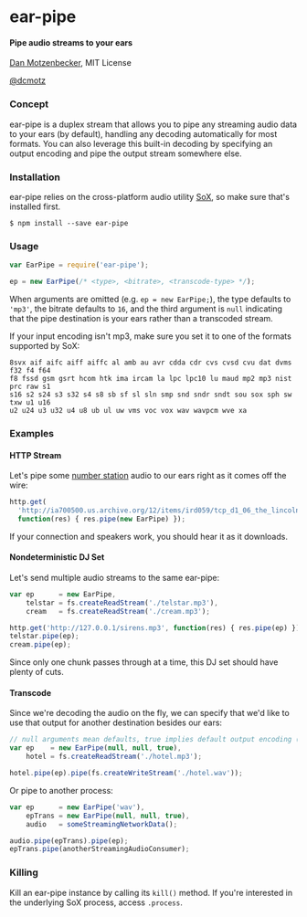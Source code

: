 # ear-pipe
#### Pipe audio streams to your ears
[Dan Motzenbecker](http://oxism.com), MIT License

[@dcmotz](http://twitter.com/dcmotz)

### Concept

ear-pipe is a duplex stream that allows you to pipe any streaming audio data to
your ears (by default), handling any decoding automatically for most formats.
You can also leverage this built-in decoding by specifying an output encoding
and pipe the output stream somewhere else.


### Installation
ear-pipe relies on the cross-platform audio utility
[SoX](http://sox.sourceforge.net), so make sure that's installed first.

```
$ npm install --save ear-pipe
```


### Usage

```javascript
var EarPipe = require('ear-pipe');

ep = new EarPipe(/* <type>, <bitrate>, <transcode-type> */);

```

When arguments are omitted (e.g. `ep = new EarPipe;`), the type defaults to
`'mp3'`, the bitrate defaults to `16`, and the third argument is `null` indicating
that the pipe destination is your ears rather than a transcoded stream.

If your input encoding isn't mp3, make sure you set it to one of the formats
supported by SoX:

```
8svx aif aifc aiff aiffc al amb au avr cdda cdr cvs cvsd cvu dat dvms f32 f4 f64
f8 fssd gsm gsrt hcom htk ima ircam la lpc lpc10 lu maud mp2 mp3 nist prc raw s1
s16 s2 s24 s3 s32 s4 s8 sb sf sl sln smp snd sndr sndt sou sox sph sw txw u1 u16
u2 u24 u3 u32 u4 u8 ub ul uw vms voc vox wav wavpcm wve xa
```


### Examples

#### HTTP Stream

Let's pipe some [number station](http://en.wikipedia.org/wiki/Number_stations)
audio to our ears right as it comes off the wire:

```javascript
http.get(
  'http://ia700500.us.archive.org/12/items/ird059/tcp_d1_06_the_lincolnshire_poacher_mi5_irdial.mp3',
  function(res) { res.pipe(new EarPipe) });
```
If your connection and speakers work, you should hear it as it downloads.

#### Nondeterministic DJ Set

Let's send multiple audio streams to the same ear-pipe:

```javascript
var ep      = new EarPipe,
    telstar = fs.createReadStream('./telstar.mp3'),
    cream   = fs.createReadStream('./cream.mp3');

http.get('http://127.0.0.1/sirens.mp3', function(res) { res.pipe(ep) });
telstar.pipe(ep);
cream.pipe(ep);
```

Since only one chunk passes through at a time, this DJ set should have plenty of cuts.


#### Transcode

Since we're decoding the audio on the fly, we can specify that we'd like to use
that output for another destination besides our ears:

```javascript
// null arguments mean defaults, true implies default output encoding (wav)
var ep    = new EarPipe(null, null, true),
    hotel = fs.createReadStream('./hotel.mp3');

hotel.pipe(ep).pipe(fs.createWriteStream('./hotel.wav'));

```

Or pipe to another process:

```javascript
var ep      = new EarPipe('wav'),
    epTrans = new EarPipe(null, null, true),
    audio   = someStreamingNetworkData();

audio.pipe(epTrans).pipe(ep);
epTrans.pipe(anotherStreamingAudioConsumer);

```

### Killing

Kill an ear-pipe instance by calling its `kill()` method. If you're interested
in the underlying SoX process, access `.process`.

